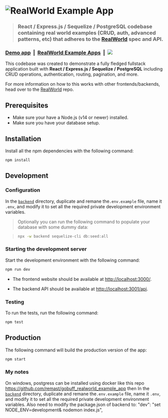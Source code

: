 # ![RealWorld Example App](logo.png)

> ### React / Express.js / Sequelize / PostgreSQL codebase containing real world examples (CRUD, auth, advanced patterns, etc) that adheres to the [RealWorld](https://realworld.io/) spec and API.

### [Demo app](https://conduit-realworld-example-app.fly.dev/)&nbsp;&nbsp;|&nbsp;&nbsp;[RealWorld Example Apps](https://codebase.show/projects/realworld?category=fullstack)&nbsp;&nbsp;|&nbsp;&nbsp;![](https://heroku-status-badges.herokuapp.com/conduit-realworld-example-app)

This codebase was created to demonstrate a fully fledged fullstack application built with **React / Express.js / Sequelize / PostgreSQL** including CRUD operations, authentication, routing, pagination, and more.

For more information on how to this works with other frontends/backends, head over to the [RealWorld](https://github.com/gothinkster/realworld) repo.

## Prerequisites

- Make sure your have a Node.js (v14 or newer) installed.
- Make sure you have your database setup.

## Installation

Install all the npm dependencies with the following command:

```bash
npm install
```

## Development

### Configuration

In the [`backend`](backend/) directory, duplicate and remane the`.env.example` file, name it `.env`, and modify it to set all the required private development environment variables.

> Optionally you can run the following command to populate your database with some dummy data:

> ```bash
> npx -w backend sequelize-cli db:seed:all
> ```

### Starting the development server

Start the development environment with the following command:

```bash
npm run dev
```

- The frontend website should be available at [http://localhost:3000/](http://localhost:3000).

- The backend API should be available at [http://localhost:3001/api](http://localhost:3001/api).

### Testing

To run the tests, run the following command:

```bash
npm test
```

## Production

The following command will build the production version of the app:

```bash
npm start
```

### My notes
On windows, postgress can be installed using docker like this repo https://github.com/remast/gobuff_realworld_example_app
then In the [`backend`](backend/) directory, duplicate and remane the`.env.example` file, name it `.env`, and modify it to set all the required private development environment variables.
Also need to modify the package.json of backend to:
"dev": "set NODE_ENV=development& nodemon index.js",

